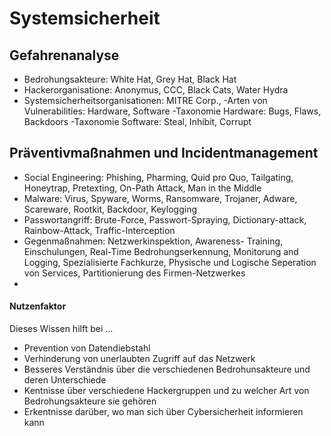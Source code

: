 # Systemsicherheit

## Gefahrenanalyse

- Bedrohungsakteure: White Hat, Grey Hat, Black Hat
- Hackerorganisatione: Anonymus, CCC, Black Cats, Water Hydra
- Systemsicherheitsorganisationen: MITRE Corp., 
-Arten von Vulnerabilities: Hardware, Software
    -Taxonomie Hardware: Bugs, Flaws, Backdoors
    -Taxonomie Software: Steal, Inhibit, Corrupt


## Präventivmaßnahmen und Incidentmanagement

- Social Engineering: Phishing, Pharming, Quid pro Quo, Tailgating, Honeytrap, Pretexting, On-Path Attack, Man in the Middle
- Malware: Virus, Spyware, Worms, Ransomware, Trojaner, Adware, Scareware, Rootkit, Backdoor, Keylogging
- Passwortangriff: Brute-Force, Passwort-Spraying, Dictionary-attack, Rainbow-Attack, Traffic-Interception
- Gegenmaßnahmen: Netzwerkinspektion, Awareness- Training, Einschulungen, Real-Time Bedrohungserkennung, Monitorung and Logging, Spezialisierte Fachkurze, Physische und Logische Seperation von Services, Partitionierung des Firmen-Netzwerkes
- 


#### Nutzenfaktor
Dieses Wissen hilft bei ...

- Prevention von Datendiebstahl
- Verhinderung von unerlaubten Zugriff auf das Netzwerk
- Besseres Verständnis über die verschiedenen Bedrohunsakteure und deren Unterschiede
- Kentnisse über verschiedene Hackergruppen und zu welcher Art von Bedrohungsakteure sie gehören
- Erkentnisse darüber, wo man sich über Cybersicherheit informieren kann